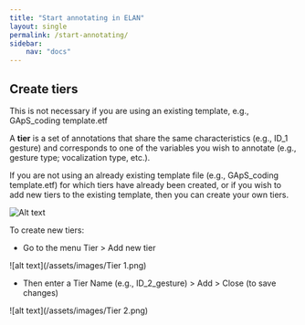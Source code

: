 ```yaml
---
title: "Start annotating in ELAN"
layout: single
permalink: /start-annotating/
sidebar:
    nav: "docs"
---
```


## Create tiers

This is not necessary if you are using an existing template, e.g., GApS_coding template.etf

A **tier** is a set of annotations that share the same characteristics (e.g., ID_1 gesture) and corresponds to one of the variables you wish to annotate (e.g., gesture type; vocalization type, etc.).


If you are not using an already existing template file (e.g., GApS_coding template.etf) for which tiers have already been created, or if you wish to add new tiers to the existing template, then you can create your own tiers.

![Alt text](../assets/videos/tiers.gif)

To create new tiers:

  * Go to the menu Tier > Add new tier

![alt text](/assets/images/Tier 1.png)
  
  * Then enter a Tier Name (e.g., ID_2_gesture) > Add > Close (to save changes) 

![alt text](/assets/images/Tier 2.png)



